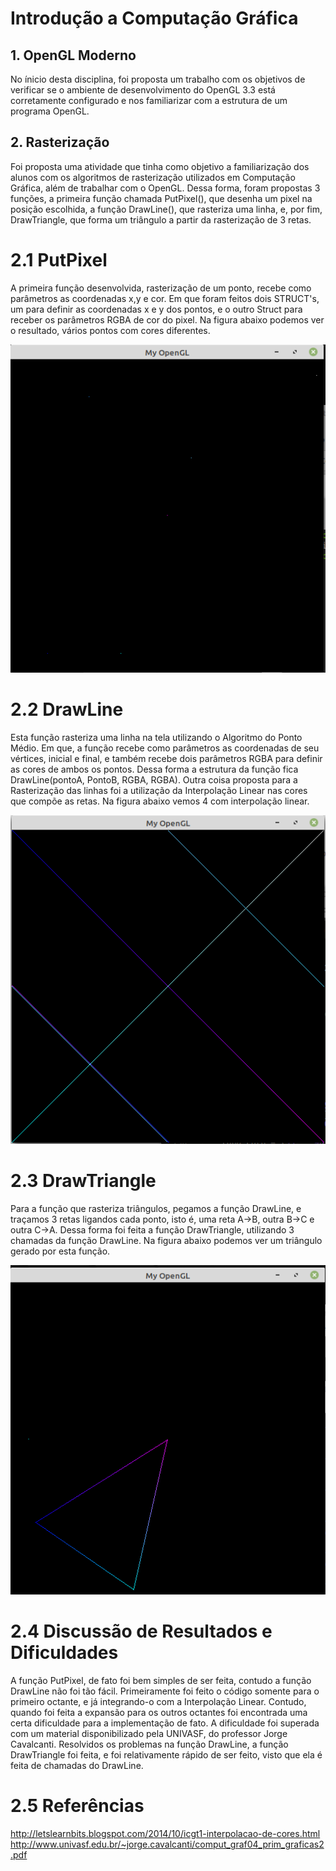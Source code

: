 # Introdução a Computação Gráfica

## 1. OpenGL Moderno
  No ínicio desta disciplina, foi proposta um trabalho com os objetivos de verificar se o ambiente de desenvolvimento do OpenGL 3.3 está corretamente configurado e nos familiarizar com a estrutura de um programa OpenGL.


## 2. Rasterização
  Foi proposta uma atividade que tinha como objetivo a familiarização dos alunos com os algoritmos de rasterização utilizados em Computação Gráfica, além de trabalhar com o OpenGL. Dessa forma, foram propostas 3 funções, a primeira função chamada PutPixel(), que desenha um pixel na posição escolhida, a função DrawLine(), que rasteriza uma linha, e, por fim, DrawTriangle, que forma um triângulo a partir da rasterização de 3 retas.
  
  
# 2.1 PutPixel
  A primeira função desenvolvida, rasterização de um ponto, recebe como parâmetros as coordenadas x,y e cor. Em que foram feitos dois STRUCT's, um para definir as coordenadas x e y dos pontos, e o outro Struct para receber os parâmetros RGBA de cor do pixel.
  Na figura abaixo podemos ver o resultado, vários pontos com cores diferentes.
  
  ![PutPixel](https://github.com/LucasJurani/Computacao_Grafica/blob/main/2.%20Rasteriza%C3%A7%C3%A3o/IMG/opengl1putpixel.PNG)


 # 2.2 DrawLine
  Esta função rasteriza uma linha na tela utilizando o Algoritmo do Ponto Médio. Em que, a função recebe como parâmetros as coordenadas de seu vértices, inicial e final, e também recebe dois parâmetros RGBA para definir as cores de ambos os pontos. Dessa forma a estrutura da função fica DrawLine(pontoA, PontoB, RGBA, RGBA).
  Outra coisa proposta para a Rasterização das linhas foi a utilização da Interpolação Linear nas cores que compõe as retas.
  Na figura abaixo vemos 4 com interpolação linear.
  
  ![RetasInterpola](https://github.com/LucasJurani/Computacao_Grafica/blob/main/2.%20Rasteriza%C3%A7%C3%A3o/IMG/retas%20com%20interp.PNG)
  
  # 2.3 DrawTriangle
   Para a função que rasteriza triângulos, pegamos a função DrawLine, e traçamos 3 retas ligandos cada ponto, isto é, uma reta A->B, outra B->C e outra C->A. Dessa forma foi feita a função DrawTriangle, utilizando 3 chamadas da função DrawLine.
    Na figura abaixo podemos ver um triângulo gerado por esta função.
    
   ![Triangulo](https://github.com/LucasJurani/Computacao_Grafica/blob/main/2.%20Rasteriza%C3%A7%C3%A3o/IMG/triangulo.PNG)
    
  # 2.4 Discussão de Resultados e Dificuldades
  A função PutPixel, de fato foi bem simples de ser feita, contudo a função DrawLine não foi tão fácil. Primeiramente foi feito o código somente para o primeiro octante, e já integrando-o com a Interpolação Linear. Contudo, quando foi feita a expansão para os outros octantes foi encontrada uma certa dificuldade para a implementação de fato. A dificuldade foi superada com um material disponibilizado pela UNIVASF, do professor Jorge Cavalcanti. Resolvidos os problemas na função DrawLine, a função DrawTriangle foi feita, e foi relativamente rápido de ser feito, visto que ela é feita de chamadas do DrawLine.
  
  # 2.5 Referências

http://letslearnbits.blogspot.com/2014/10/icgt1-interpolacao-de-cores.html
http://www.univasf.edu.br/~jorge.cavalcanti/comput_graf04_prim_graficas2.pdf
